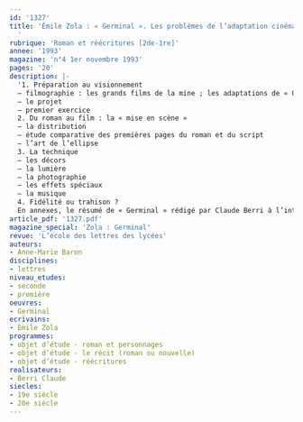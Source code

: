 ```yaml
---
id: '1327'
title: 'Émile Zola : « Germinal ». Les problèmes de l’adaptation cinématographique
  '
rubrique: 'Roman et réécritures [2de-1re]'
annee: '1993'
magazine: 'n°4 1er novembre 1993'
pages: '20'
description: |-
  '1. Préparation au visionnement
  – filmographie : les grands films de la mine ; les adaptations de « Germinal »
  – le projet
  – premier exercice
  2. Du roman au film : la « mise en scène »
  – la distribution
  – étude comparative des premières pages du roman et du script
  – l’art de l’ellipse
  3. La technique
  – les décors
  – la lumière
  – la photographie
  – les effets spéciaux
  – la musique
  4. Fidélité ou trahison ?
  En annexes, le résumé de « Germinal » rédigé par Claude Berri à l’intention du Centre national du cinéma, des extraits du script de « Germinal », la première page du « Germinal » de Zola.'
article_pdf: '1327.pdf'
magazine_special: 'Zola : Germinal'
revue: 'L’école des lettres des lycées'
auteurs:
- Anne-Marie Baron
disciplines:
- lettres
niveau_etudes:
- seconde
- première
oeuvres:
- Germinal
ecrivains:
- Émile Zola
programmes:
- objet d’étude - roman et personnages
- objet d’étude - le récit (roman ou nouvelle)
- objet d’étude - réécritures
realisateurs:
- Berri Claude
siecles:
- 19e siècle
- 20e siècle
---
```

